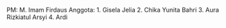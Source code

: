 PM: M. Imam Firdaus
Anggota:  1. Gisela Jelia
          2. Chika Yunita Bahri
          3. Aura Rizkiatul Arsyi
          4. Ardi
